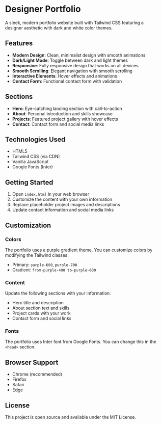 # Designer Portfolio

A sleek, modern portfolio website built with Tailwind CSS featuring a designer aesthetic with dark and white color themes.

## Features

- **Modern Design**: Clean, minimalist design with smooth animations
- **Dark/Light Mode**: Toggle between dark and light themes
- **Responsive**: Fully responsive design that works on all devices
- **Smooth Scrolling**: Elegant navigation with smooth scrolling
- **Interactive Elements**: Hover effects and animations
- **Contact Form**: Functional contact form with validation

## Sections

- **Hero**: Eye-catching landing section with call-to-action
- **About**: Personal introduction and skills showcase
- **Projects**: Featured project gallery with hover effects
- **Contact**: Contact form and social media links

## Technologies Used

- HTML5
- Tailwind CSS (via CDN)
- Vanilla JavaScript
- Google Fonts (Inter)

## Getting Started

1. Open `index.html` in your web browser
2. Customize the content with your own information
3. Replace placeholder project images and descriptions
4. Update contact information and social media links

## Customization

### Colors
The portfolio uses a purple gradient theme. You can customize colors by modifying the Tailwind classes:
- Primary: `purple-600`, `purple-700`
- Gradient: `from-purple-400 to-purple-600`

### Content
Update the following sections with your information:
- Hero title and description
- About section text and skills
- Project cards with your work
- Contact form and social links

### Fonts
The portfolio uses Inter font from Google Fonts. You can change this in the `<head>` section.

## Browser Support

- Chrome (recommended)
- Firefox
- Safari
- Edge

## License

This project is open source and available under the MIT License.
